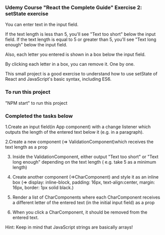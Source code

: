 ### Udemy Course "React the Complete Guide" Exercise 2: setState exercise

You can enter text in the input field.

If the text length is less than 5, you'll see "Text too short" below the input field. If the text length is equal to 5 or greater than 5, you'll see "Text long enough" below the input field.

Also, each letter you entered is shown in a box below the input field.

By clicking each letter in a box, you can remove it. One by one.

This small project is a good exercise to understand how to use setState of React and JavaScript's basic syntax, including ES6.

### To run this project

"NPM start" to run this project

### Completed the tasks below

1.Create an input field(in App component)
with a change listener which outputs the length of the entered text below it
(e.g. in a paragraph).

2.Create a new component
(=> ValidationComponent)which receives the text length as a prop

3. Inside the ValidationComponent,
   either output "Text too short" or "Text long enough" depending on the text length
   ( e.g. take 5 as a minimum length)

4. Create another component (=>CharComponent)
   and style it as an inline box
   (=> display: inline-block, padding: 16px, text-align:center, margin: 16px, border: 1px solid black.)

5. Render a list of CharComponents where each CharComponent receives a different letter of the entered text
   (in the initial input field) as a prop

6. When you click a CharComponent, it should be removed from the entered text.

Hint: Keep in mind that JavaScript strings are basically arrays!
